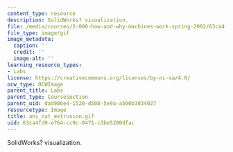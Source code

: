 ```yaml
---
content_type: resource
description: SolidWorks? visualization.
file: /media/courses/2-000-how-and-why-machines-work-spring-2002/63ca4fd9e764cc9c0471c3be5200dfac_ani_cut_extrusion.gif
file_type: image/gif
image_metadata:
  caption: ''
  credit: ''
  image-alt: ''
learning_resource_types:
- Labs
license: https://creativecommons.org/licenses/by-nc-sa/4.0/
ocw_type: OCWImage
parent_title: Labs
parent_type: CourseSection
parent_uid: dad906e4-1520-d508-5e9a-a500b3834027
resourcetype: Image
title: ani_cut_extrusion.gif
uid: 63ca4fd9-e764-cc9c-0471-c3be5200dfac
---
```

SolidWorks? visualization.